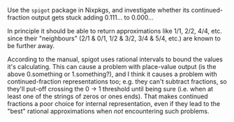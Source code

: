 Use the `spigot` package in Nixpkgs, and investigate whether its
continued-fraction output gets stuck adding 0.111... to 0.000...

In principle it should be able to return approximations like 1/1,
2/2, 4/4, etc. since their "neighbours" (2/1 & 0/1, 1/2 & 3/2, 3/4 & 5/4, etc.)
are known to be further away.

According to the manual, spigot uses rational intervals to bound the values it's
calculating. This can cause a problem with place-value output (is the above
0.something or 1.something?), and I think it causes a problem with
continued-fraction representations too; e.g. they can't subtract fractions, so
they'll put-off crossing the 0 -> 1 threshold until being sure (i.e. when at
least one of the strings of zeros or ones ends). That makes continued fractions
a poor choice for internal representation, even if they lead to the "best"
rational approximations when *not* encountering such problems.
